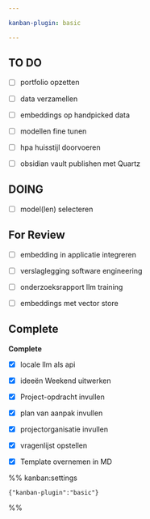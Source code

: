 ```yaml
---

kanban-plugin: basic

---
```


## TO DO

- [ ] portfolio opzetten
- [ ] data verzamellen
- [ ] embeddings op handpicked data
- [ ] modellen fine tunen
- [ ] hpa huisstijl doorvoeren
- [ ] obsidian vault publishen met Quartz


## DOING

- [ ] model(len) selecteren


## For Review

- [ ] embedding in applicatie integreren
- [ ] verslaglegging software engineering
- [ ] onderzoeksrapport llm training
- [ ] embeddings met vector store


## Complete

**Complete**
- [x] locale llm als api
- [x] ideeën Weekend uitwerken
- [x] Project-opdracht invullen
- [x] plan van aanpak invullen
- [x] projectorganisatie invullen
- [x] vragenlijst opstellen
- [x] Template overnemen in MD




%% kanban:settings
```
{"kanban-plugin":"basic"}
```
%%